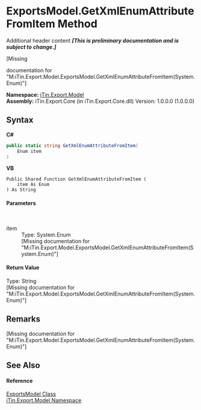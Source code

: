 # ExportsModel.GetXmlEnumAttributeFromItem Method 
Additional header content _**\[This is preliminary documentation and is subject to change.\]**_

\[Missing <summary> documentation for "M:iTin.Export.Model.ExportsModel.GetXmlEnumAttributeFromItem(System.Enum)"\]

**Namespace:**&nbsp;<a href="ef57ffcc-e95e-b212-5a46-9aa6f5a3511f">iTin.Export.Model</a><br />**Assembly:**&nbsp;iTin.Export.Core (in iTin.Export.Core.dll) Version: 1.0.0.0 (1.0.0.0)

## Syntax

**C#**<br />
``` C#
public static string GetXmlEnumAttributeFromItem(
	Enum item
)
```

**VB**<br />
``` VB
Public Shared Function GetXmlEnumAttributeFromItem ( 
	item As Enum
) As String
```


#### Parameters
&nbsp;<dl><dt>item</dt><dd>Type: System.Enum<br />\[Missing <param name="item"/> documentation for "M:iTin.Export.Model.ExportsModel.GetXmlEnumAttributeFromItem(System.Enum)"\]</dd></dl>

#### Return Value
Type: String<br />\[Missing <returns> documentation for "M:iTin.Export.Model.ExportsModel.GetXmlEnumAttributeFromItem(System.Enum)"\]

## Remarks
\[Missing <remarks> documentation for "M:iTin.Export.Model.ExportsModel.GetXmlEnumAttributeFromItem(System.Enum)"\]

## See Also


#### Reference
<a href="c5606475-afec-0e56-1277-644804e4b2ce">ExportsModel Class</a><br /><a href="ef57ffcc-e95e-b212-5a46-9aa6f5a3511f">iTin.Export.Model Namespace</a><br />